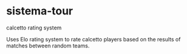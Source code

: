 # sistema-tour

calcetto rating system

Uses Elo rating system to rate calcetto players based on the results of matches between random teams.